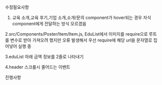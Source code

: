 수정필요사항

1. 교육 소개,교육 후기,기업 소개,소개/문의 component가 hover되는 경우 자식 component에게 전달하는 방식 모르겠음

2.src/Components/Poster/Item/Item.js, EduList에서 이미지를 require으로 루트를 변수로 받아 가져오려 했지만 오류 발생해서 우선
require에 해당 url을 문자열로 집어넣어 실행 중

3.eduList 아래 금액 정보를 2줄로 나타내기

4.header 스크롤시 줄어드는 이벤트

진행사항

